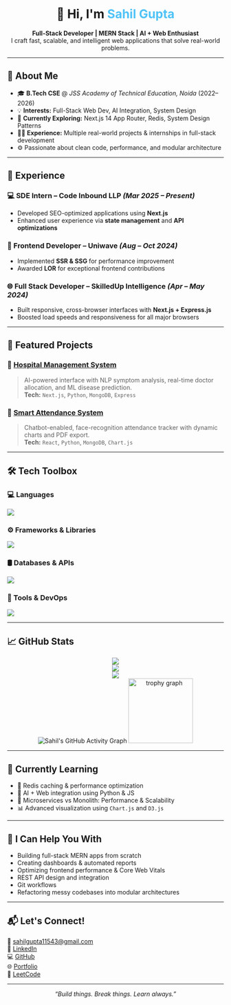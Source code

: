 <h1 align="center">👋 Hi, I'm <span style="color:#4FC3F7">Sahil Gupta</span></h1>

<p align="center">
  <b>Full-Stack Developer | MERN Stack | AI + Web Enthusiast</b><br/>
  I craft fast, scalable, and intelligent web applications that solve real-world problems.
</p>

---

## 🧠 About Me

- 🎓 **B.Tech CSE** @ *JSS Academy of Technical Education, Noida* (2022–2026)
- 💡 **Interests:** Full-Stack Web Dev, AI Integration, System Design
- 🧪 **Currently Exploring:** Next.js 14 App Router, Redis, System Design Patterns
- 👨‍💻 **Experience:** Multiple real-world projects & internships in full-stack development
- ⚙️ Passionate about clean code, performance, and modular architecture

---

## 💼 Experience

### 💻 SDE Intern – Code Inbound LLP *(Mar 2025 – Present)*
- Developed SEO-optimized applications using **Next.js**
- Enhanced user experience via **state management** and **API optimizations**

### 🎨 Frontend Developer – Uniwave *(Aug – Oct 2024)*
- Implemented **SSR & SSG** for performance improvement
- Awarded **LOR** for exceptional frontend contributions

### 🌐 Full Stack Developer – SkilledUp Intelligence *(Apr – May 2024)*
- Built responsive, cross-browser interfaces with **Next.js + Express.js**
- Boosted load speeds and responsiveness for all major browsers

---

## 🚀 Featured Projects

### 🏥 [Hospital Management System](#)
> AI-powered interface with NLP symptom analysis, real-time doctor allocation, and ML disease prediction.  
> **Tech:** `Next.js`, `Python`, `MongoDB`, `Express`

### 🧾 [Smart Attendance System](#)
> Chatbot-enabled, face-recognition attendance tracker with dynamic charts and PDF export.  
> **Tech:** `React`, `Python`, `MongoDB`, `Chart.js`

---

## 🛠️ Tech Toolbox

### 💻 Languages
<img src="https://skillicons.dev/icons?i=js,ts,java,python,html,css,c" />

### ⚙️ Frameworks & Libraries
<img src="https://skillicons.dev/icons?i=react,nextjs,nodejs,express,redux,tailwind,bootstrap,flask" />

### 🛢️ Databases & APIs
<img src="https://skillicons.dev/icons?i=mongodb,mysql,redis,postman" />

### 🔧 Tools & DevOps
<img src="https://skillicons.dev/icons?i=git,github,docker,vscode" />

---

## 📈 GitHub Stats

<p align="center">
  <!-- GitHub Stats -->
  <img src="https://github-readme-stats.vercel.app/api?username=sahilgupta028&show_icons=true&theme=tokyonight" />
  <br/>

  <!-- GitHub Streak -->
  <img src="https://github-readme-streak-stats.herokuapp.com/?user=sahilgupta028&theme=github-dark" />
  <br/>

  <!-- Top Languages -->
  <img src="https://github-readme-stats.vercel.app/api/top-langs/?username=sahilgupta028&layout=compact&theme=tokyonight" />
  <br/>

  <!-- Contribution Graph -->
  <img src="https://github-readme-activity-graph.vercel.app/graph?username=sahilgupta028&theme=github-dark" alt="Sahil's GitHub Activity Graph" />

  <!-- Trophy -->
   <img src="https://github-profile-trophy.vercel.app?username=sahilgupta028&theme=dracula&column=-1&row=1&margin-w=8&margin-h=8&no-bg=false&no-frame=false&order=4" height="150" alt="trophy graph"  />
</p>

---

## 🌱 Currently Learning

- 🔵 Redis caching & performance optimization
- 🤖 AI + Web integration using Python & JS
- 🧩 Microservices vs Monolith: Performance & Scalability
- 📊 Advanced visualization using `Chart.js` and `D3.js`

---

## 🧩 I Can Help You With

- Building full-stack MERN apps from scratch
- Creating dashboards & automated reports
- Optimizing frontend performance & Core Web Vitals
- REST API design and integration
- Git workflows 
- Refactoring messy codebases into modular architectures

---

## 📬 Let's Connect!

  📧 [sahilgupta11543@gmail.com](mailto:sahilgupta11543@gmail.com) <br />
  🔗 [LinkedIn](https://www.linkedin.com/in/sahil-gupta-bb2356283/) <br />
  💻 [GitHub](https://www.github.com/sahilgupta028) <br />
  🌐 [Portfolio](https://portfolio-sahil028.vercel.app/) <br />
  🧠 [LeetCode](https://leetcode.com/u/sahilgupta5987/)

---

<p align="center"><i>“Build things. Break things. Learn always.”</i></p>
